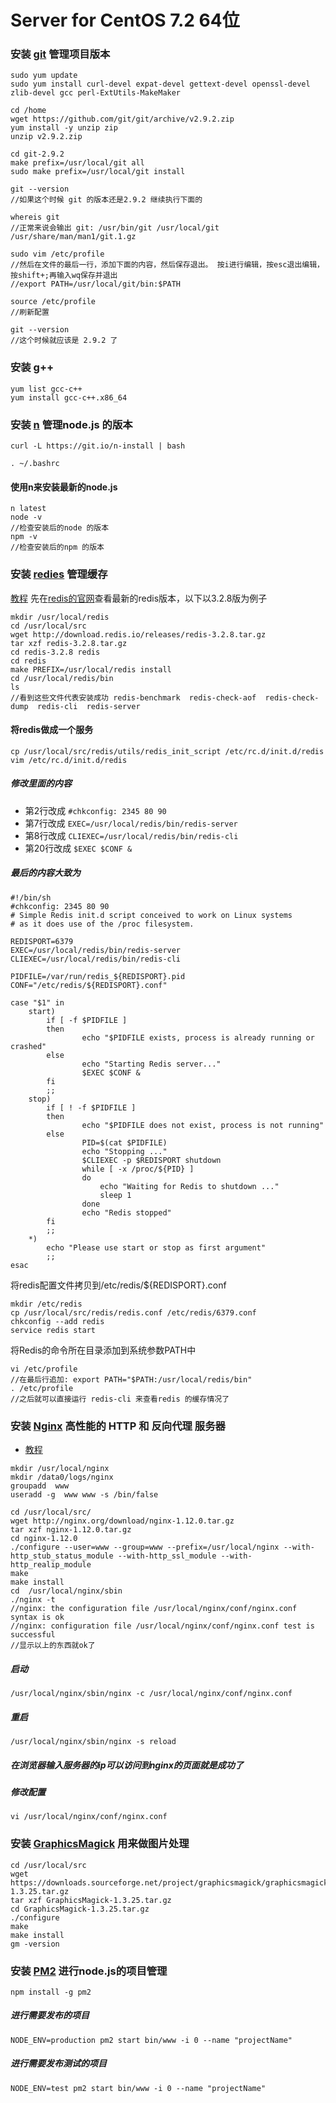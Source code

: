 # Server for CentOS 7.2 64位

### 安装 [git](https://github.com/git/git) 管理项目版本
```
sudo yum update
sudo yum install curl-devel expat-devel gettext-devel openssl-devel zlib-devel gcc perl-ExtUtils-MakeMaker

cd /home
wget https://github.com/git/git/archive/v2.9.2.zip
yum install -y unzip zip
unzip v2.9.2.zip

cd git-2.9.2
make prefix=/usr/local/git all
sudo make prefix=/usr/local/git install

git --version
//如果这个时候 git 的版本还是2.9.2 继续执行下面的

whereis git
//正常来说会输出 git: /usr/bin/git /usr/local/git /usr/share/man/man1/git.1.gz

sudo vim /etc/profile
//然后在文件的最后一行，添加下面的内容，然后保存退出。 按i进行编辑，按esc退出编辑，按shift+;再输入wq保存并退出
//export PATH=/usr/local/git/bin:$PATH

source /etc/profile
//刷新配置

git --version
//这个时候就应该是 2.9.2 了

```


### 安装 g++
```
yum list gcc-c++
yum install gcc-c++.x86_64
```

### 安装 [n](https://github.com/tj/n) 管理node.js 的版本
```
curl -L https://git.io/n-install | bash

. ~/.bashrc
```
#### 使用n来安装最新的node.js
```
n latest
node -v
//检查安装后的node 的版本
npm -v 
//检查安装后的npm 的版本
```

### 安装 [redies](https://redis.io) 管理缓存
[教程](http://www.cnblogs.com/_popc/p/3684835.html)
先在[redis的官网](https://redis.io/download)查看最新的redis版本，以下以3.2.8版为例子
```
mkdir /usr/local/redis
cd /usr/local/src 
wget http://download.redis.io/releases/redis-3.2.8.tar.gz
tar xzf redis-3.2.8.tar.gz
cd redis-3.2.8 redis
cd redis
make PREFIX=/usr/local/redis install
cd /usr/local/redis/bin
ls
//看到这些文件代表安装成功 redis-benchmark  redis-check-aof  redis-check-dump  redis-cli  redis-server
```
#### 将redis做成一个服务
```
cp /usr/local/src/redis/utils/redis_init_script /etc/rc.d/init.d/redis
vim /etc/rc.d/init.d/redis
```
##### 修改里面的内容
* 第2行改成 ```#chkconfig: 2345 80 90 ```
* 第7行改成 ```EXEC=/usr/local/redis/bin/redis-server ```
* 第8行改成 ```CLIEXEC=/usr/local/redis/bin/redis-cli ```
* 第20行改成 ```$EXEC $CONF & ```

##### 最后的内容大致为
```
#!/bin/sh
#chkconfig: 2345 80 90
# Simple Redis init.d script conceived to work on Linux systems
# as it does use of the /proc filesystem.

REDISPORT=6379
EXEC=/usr/local/redis/bin/redis-server
CLIEXEC=/usr/local/redis/bin/redis-cli

PIDFILE=/var/run/redis_${REDISPORT}.pid
CONF="/etc/redis/${REDISPORT}.conf"

case "$1" in
    start)
        if [ -f $PIDFILE ]
        then
                echo "$PIDFILE exists, process is already running or crashed"
        else
                echo "Starting Redis server..."
                $EXEC $CONF &
        fi
        ;;
    stop)
        if [ ! -f $PIDFILE ]
        then
                echo "$PIDFILE does not exist, process is not running"
        else
                PID=$(cat $PIDFILE)
                echo "Stopping ..."
                $CLIEXEC -p $REDISPORT shutdown
                while [ -x /proc/${PID} ]
                do
                    echo "Waiting for Redis to shutdown ..."
                    sleep 1
                done
                echo "Redis stopped"
        fi
        ;;
    *)
        echo "Please use start or stop as first argument"
        ;;
esac
```
将redis配置文件拷贝到/etc/redis/${REDISPORT}.conf
```
mkdir /etc/redis
cp /usr/local/src/redis/redis.conf /etc/redis/6379.conf
chkconfig --add redis
service redis start 
```
将Redis的命令所在目录添加到系统参数PATH中 
```
vi /etc/profile
//在最后行追加: export PATH="$PATH:/usr/local/redis/bin"
. /etc/profile 
//之后就可以直接运行 redis-cli 来查看redis 的缓存情况了
```

### 安装 [Nginx](http://nginx.org/) 高性能的 HTTP 和 反向代理 服务器
* [教程](http://www.linuxidc.com/Linux/2016-08/134110.htm)
```
mkdir /usr/local/nginx
mkdir /data0/logs/nginx
groupadd  www
useradd -g  www www -s /bin/false

cd /usr/local/src/
wget http://nginx.org/download/nginx-1.12.0.tar.gz
tar xzf nginx-1.12.0.tar.gz 
cd nginx-1.12.0
./configure --user=www --group=www --prefix=/usr/local/nginx --with-http_stub_status_module --with-http_ssl_module --with-http_realip_module
make
make install
cd  /usr/local/nginx/sbin
./nginx -t
//nginx: the configuration file /usr/local/nginx/conf/nginx.conf syntax is ok
//nginx: configuration file /usr/local/nginx/conf/nginx.conf test is successful
//显示以上的东西就ok了
```
##### 启动
```
/usr/local/nginx/sbin/nginx -c /usr/local/nginx/conf/nginx.conf
```
##### 重启
```
/usr/local/nginx/sbin/nginx -s reload
```
##### 在浏览器输入服务器的ip可以访问到nginx的页面就是成功了
##### 修改配置
```
vi /usr/local/nginx/conf/nginx.conf
```

### 安装 [GraphicsMagick](http://www.graphicsmagick.org/INSTALL-unix.html) 用来做图片处理
```
cd /usr/local/src 
wget https://downloads.sourceforge.net/project/graphicsmagick/graphicsmagick/1.3.25/GraphicsMagick-1.3.25.tar.gz
tar xzf GraphicsMagick-1.3.25.tar.gz
cd GraphicsMagick-1.3.25.tar.gz
./configure
make
make install
gm -version
```

### 安装 [PM2](https://github.com/Unitech/pm2) 进行node.js的项目管理
```
npm install -g pm2
```
##### 进行需要发布的项目
```
NODE_ENV=production pm2 start bin/www -i 0 --name "projectName"
```
##### 进行需要发布测试的项目
```
NODE_ENV=test pm2 start bin/www -i 0 --name "projectName"
```
